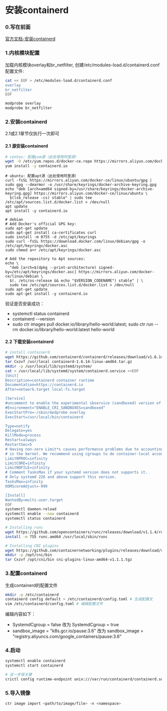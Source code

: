 安装containerd
=

### 0.写在前面
[官方文档-安装containerd](https://github.com/containerd/containerd/blob/main/docs/getting-started.md)

### 1.内核模块配置
加载内核模块overlay和br_netfilter, 创建/etc/modules-load.d/containerd.conf 配置文件:
```bash
cat << EOF > /etc/modules-load.d/containerd.conf
overlay
br_netfilter
EOF

modprobe overlay
modprobe br_netfilter
```

### 2.安装containerd
2.1或2.1章节仅执行一次即可
#### 2.1 源安装containerd
```bash
# centos: 配置yum源（此处使用阿里源）
wget -O /etc/yum.repos.d/docker-ce.repo https://mirrors.aliyun.com/docker-ce/linux/centos/docker-ce.repo
yum install -y containerd.io
```
```
# ubuntu: 配置apt源（此处使用阿里源）
curl -fsSL https://mirrors.aliyun.com/docker-ce/linux/ubuntu/gpg | sudo gpg --dearmor -o /usr/share/keyrings/docker-archive-keyring.gpg
echo "deb [arch=amd64 signed-by=/usr/share/keyrings/docker-archive-keyring.gpg] https://mirrors.aliyun.com/docker-ce/linux/ubuntu \
  $(lsb_release -cs) stable" | sudo tee /etc/apt/sources.list.d/docker.list > /dev/null
apt update
apt install -y containerd.io
```
```
# debian
# Add Docker's official GPG key:
sudo apt-get update
sudo apt-get install ca-certificates curl
sudo install -m 0755 -d /etc/apt/keyrings
sudo curl -fsSL https://download.docker.com/linux/debian/gpg -o /etc/apt/keyrings/docker.asc
sudo chmod a+r /etc/apt/keyrings/docker.asc

# Add the repository to Apt sources:
echo \
  "deb [arch=$(dpkg --print-architecture) signed-by=/etc/apt/keyrings/docker.asc] https://mirrors.aliyun.com/docker-ce/linux/debian \
  $(. /etc/os-release && echo "$VERSION_CODENAME") stable" | \
  sudo tee /etc/apt/sources.list.d/docker.list > /dev/null
sudo apt-get update
sudo apt-get install -y containerd.io
```
验证是否安装成功： 
* systemctl status containerd
* containerd --version
* sudo ctr images pull docker.io/library/hello-world:latest; sudo ctr run --rm docker.io/library/hello-world:latest hello-world

#### 2.2 下载安装containerd
```bash
# install containerd
wget https://github.com/containerd/containerd/releases/download/v1.6.14/containerd-1.6.14-linux-amd64.tar.gz
tar Cxzvf /usr/local containerd-1.6.14-linux-amd64.tar.gz
mkdir -p /usr/local/lib/systemd/system/
cat > /usr/local/lib/systemd/system/containerd.service <<EOF
[Unit]
Description=containerd container runtime
Documentation=https://containerd.io
After=network.target local-fs.target

[Service]
#uncomment to enable the experimental sbservice (sandboxed) version of containerd/cri integration
#Environment="ENABLE_CRI_SANDBOXES=sandboxed"
ExecStartPre=-/sbin/modprobe overlay
ExecStart=/usr/local/bin/containerd

Type=notify
Delegate=yes
KillMode=process
Restart=always
RestartSec=5
# Having non-zero Limit*s causes performance problems due to accounting overhead
# in the kernel. We recommend using cgroups to do container-local accounting.
LimitNPROC=infinity
LimitCORE=infinity
LimitNOFILE=infinity
# Comment TasksMax if your systemd version does not supports it.
# Only systemd 226 and above support this version.
TasksMax=infinity
OOMScoreAdjust=-999

[Install]
WantedBy=multi-user.target
EOF
systemctl daemon-reload
systemctl enable --now containerd
systemctl status containerd
```

```bash
# Installing runc
wget https://github.com/opencontainers/runc/releases/download/v1.1.4/runc.amd64
install -m 755 runc.amd64 /usr/local/sbin/runc
```

```bash
# Installing CNI plugins
wget https://github.com/containernetworking/plugins/releases/download/v1.1.1/cni-plugins-linux-amd64-v1.1.1.tgz
mkdir -p /opt/cni/bin
tar Cxzvf /opt/cni/bin cni-plugins-linux-amd64-v1.1.1.tgz
```

### 3.配置containerd
生成containerd的配置文件
```bash
mkdir -p /etc/containerd
containerd config default > /etc/containerd/config.toml # 生成配置文
vim /etc/containerd/config.toml # 编辑配置文件
```
编辑内容如下：
- SystemdCgroup = false 改为 SystemdCgroup = true
- sandbox_image = "k8s.gcr.io/pause:3.6" 改为 sandbox_image = "registry.aliyuncs.com/google_containers/pause:3.6"

### 4.启动
```bash
systemctl enable containerd
systemctl start containerd

# 这一步很关键
crictl config runtime-endpoint unix:///var/run/containerd/containerd.sock
```

### 5.导入镜像
```bash
ctr image import <path/to/image/file> -n <namespace>
```
